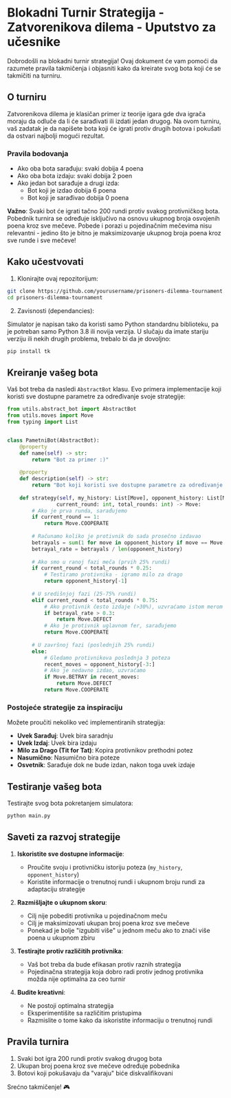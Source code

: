 # Blokadni Turnir Strategija - Zatvorenikova dilema - Uputstvo za učesnike

Dobrodošli na blokadni turnir strategija! Ovaj dokument će vam pomoći da razumete pravila takmičenja i objasniti kako da kreirate svog bota koji će se takmičiti na turniru.

## O turniru

Zatvorenikova dilema je klasičan primer iz teorije igara gde dva igrača moraju da odluče da li će sarađivati ili izdati jedan drugog. Na ovom turniru, vaš zadatak je da napišete bota koji će igrati protiv drugih botova i pokušati da ostvari najbolji mogući rezultat.

### Pravila bodovanja

- Ako oba bota sarađuju: svaki dobija 4 poena
- Ako oba bota izdaju: svaki dobija 2 poen
- Ako jedan bot sarađuje a drugi izda:
  - Bot koji je izdao dobija 6 poena
  - Bot koji je sarađivao dobija 0 poena

**Važno**: Svaki bot će igrati tačno 200 rundi protiv svakog protivničkog bota. Pobednik turnira se određuje isključivo na osnovu ukupnog broja osvojenih poena kroz sve mečeve. Pobede i porazi u pojedinačnim mečevima nisu relevantni - jedino što je bitno je maksimizovanje ukupnog broja poena kroz sve runde i sve mečeve!


## Kako učestvovati

1. Klonirajte ovaj repozitorijum:
```bash
git clone https://github.com/yourusername/prisoners-dilemma-tournament.git
cd prisoners-dilemma-tournament
```

2. Zavisnosti (dependancies):

Simulator je napisan tako da koristi samo Python standardnu biblioteku, pa je potreban samo Python 3.8 ili novija verzija. U slučaju da imate stariju verziju ili nekih drugih problema, trebalo bi da je dovoljno:
```bash
pip install tk
```

## Kreiranje vašeg bota

Vaš bot treba da nasledi `AbstractBot` klasu. Evo primera implementacije koji koristi sve dostupne parametre za određivanje svoje strategije:

```python
from utils.abstract_bot import AbstractBot
from utils.moves import Move
from typing import List


class PametniBot(AbstractBot):
    @property
    def name(self) -> str:
        return "Bot za primer :)"
    
    @property
    def description(self) -> str:
        return "Bot koji koristi sve dostupne parametre za određivanje svoje strategije"
    
    def strategy(self, my_history: List[Move], opponent_history: List[Move], 
                current_round: int, total_rounds: int) -> Move:
        # Ako je prva runda, sarađujemo
        if current_round == 1:
            return Move.COOPERATE
            
        # Računamo koliko je protivnik do sada prosečno izdavao
        betrayals = sum(1 for move in opponent_history if move == Move.BETRAY)
        betrayal_rate = betrayals / len(opponent_history)
        
        # Ako smo u ranoj fazi meča (prvih 25% rundi)
        if current_round < total_rounds * 0.25:
            # Testiramo protivnika - igramo milo za drago
            return opponent_history[-1]
            
        # U središnjoj fazi (25-75% rundi)
        elif current_round < total_rounds * 0.75:
            # Ako protivnik često izdaje (>30%), uzvraćamo istom merom
            if betrayal_rate > 0.3:
                return Move.DEFECT
            # Ako je protivnik uglavnom fer, sarađujemo
            return Move.COOPERATE
            
        # U završnoj fazi (poslednjih 25% rundi)
        else:
            # Gledamo protivnikova poslednja 3 poteza
            recent_moves = opponent_history[-3:]
            # Ako je nedavno izdao, uzvraćamo
            if Move.BETRAY in recent_moves:
                return Move.DEFECT
            return Move.COOPERATE
```

### Postojeće strategije za inspiraciju

Možete proučiti nekoliko već implementiranih strategija:
- **Uvek Sarađuj**: Uvek bira saradnju
- **Uvek Izdaj**: Uvek bira izdaju
- **Milo za Drago (Tit for Tat)**: Kopira protivnikov prethodni potez
- **Nasumično**: Nasumično bira poteze
- **Osvetnik**: Sarađuje dok ne bude izdan, nakon toga uvek izdaje

## Testiranje vašeg bota

Testirajte svog bota pokretanjem simulatora:
```bash
python main.py
```

## Saveti za razvoj strategije

1. **Iskoristite sve dostupne informacije**: 
   - Proučite svoju i protivničku istoriju poteza (`my_history`, `opponent_history`)
   - Koristite informacije o trenutnoj rundi i ukupnom broju rundi za adaptaciju strategije
   
2. **Razmišljajte o ukupnom skoru**:
   - Cilj nije pobediti protivnika u pojedinačnom meču
   - Cilj je maksimizovati ukupan broj poena kroz sve mečeve
   - Ponekad je bolje "izgubiti više" u jednom meču ako to znači više poena u ukupnom zbiru

3. **Testirajte protiv različitih protivnika**: 
   - Vaš bot treba da bude efikasan protiv raznih strategija
   - Pojedinačna strategija koja dobro radi protiv jednog protivnika možda nije optimalna za ceo turnir

4. **Budite kreativni**: 
   - Ne postoji optimalna strategija
   - Eksperimentišite sa različitim pristupima
   - Razmislite o tome kako da iskoristite informaciju o trenutnoj rundi

## Pravila turnira

1. Svaki bot igra 200 rundi protiv svakog drugog bota
2. Ukupan broj poena kroz sve mečeve određuje pobednika
3. Botovi koji pokušavaju da "varaju" biće diskvalifikovani

Srećno takmičenje! 🎮
